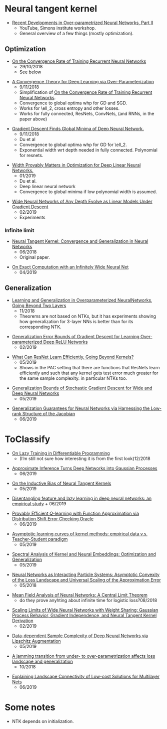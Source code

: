 # Neural tangent kernel

[https://www.youtube.com/watch?v=NGon2JyjO6Y]: #
+ [Recent Developments in Over-parametrized Neural Networks, Part II](https://www.youtube.com/watch?v=NGon2JyjO6Y)
    +  YouTube, Simons institute workshop.
    + General overview of a few things (mostly optimization).

## Optimization

[https://arxiv.org/abs/1810.12065]: #
+ [On the Convergence Rate of Training Recurrent Neural Networks](./papers/1810.12065.pdf)
    + 29/10/2018
    + See below

[https://arxiv.org/pdf/1811.03962.pdf]: #
+ [A Convergence Theory for Deep Learning via Over-Parameterization](./papers/1811.03962.pdf)
    + 9/11/2018
    + Simplification of [On the Convergence Rate of Training Recurrent Neural Networks](./papers/1810.12065.pdf).
    + Convergence to global optima whp for GD and SGD.
    + Works for \ell_2, cross entropy and other losses. 
    + Works for fully connected, ResNets, ConvNets, (and RNNs, in the paper above)


[https://arxiv.org/pdf/1811.03804.pdf]: #
+ [Gradient Descent Finds Global Minima of Deep Neural Network.](./papers/1811.03804.pdf)
    + 9/11/2018
    + Du et al 
    + Convergence to global optima whp for GD for \ell_2.
    + Exponential width wrt depth needed in fully connected. Polynomial for resnets.

[https://arxiv.org/pdf/1901.08572.pdf]: #
+ [Width Provably Matters in Optimization for Deep Linear Neural Networks.](./papers/1901.08572.pdf)
    + 01/2019
    + Du et al. 
    + Deep linear neural network
    + Convergence to global minima if low polynomial width is assumed.


[https://arxiv.org/pdf/1902.06720.pdf]: #
+ [Wide Neural Networks of Any Depth Evolve as Linear Models Under Gradient Descent](./papers/1902.06720.pdf)
    + 02/2019
    + Experiments

### Infinite limit

[https://arxiv.org/pdf/1806.07572.pdf ]: #
+ [Neural Tangent Kernel: Convergence and Generalization in Neural Networks ](./papers/1806.07572.pdf)
    + 06/2018
    + Original paper.

[https://arxiv.org/pdf/1904.11955.pdf]: #
+ [On Exact Computation with an Infinitely Wide Neural Net](./papers/1904.11955.pdf)
    + 04/2019


## Generalization

[https://arxiv.org/pdf/1811.04918.pdf]: #
+ [Learning and Generalization in Overparameterized NeuralNetworks, Going Beyond Two Layers](./papers/1811.04918.pdf)
    + 11/2018
    + Theorems are not based on NTKs, but it has experiments showing how generalization for 3-layer NNs is better than for its corresponding NTK.

[https://arxiv.org/pdf/1902.01384.pdf]: #
+ [Generalization Error Bounds of Gradient Descent for Learning Over-parameterized Deep ReLU Networks](./papers/1902.01384.pdf)
    + 02/2019

[https://arxiv.org/pdf/1905.10337.pdf]: #
+ [What Can ResNet Learn Efficiently, Going Beyond Kernels?](./papers/1905.10337.pdf)
    + 05/2019
    + Shows in the PAC setting that there are functions that ResNets learn efficiently and such that any kernel gets test error much greater for the same sample complexity. in particular NTKs too.

[https://arxiv.org/pdf/1905.13210.pdf]: #
+ [Generalization Bounds of Stochastic Gradient Descent for Wide and Deep Neural Networks](./papers/1905.13210.pdf)
    + 05/2019

[https://arxiv.org/pdf/1906.05392.pdf]: #
+ [Generalization Guarantees for Neural Networks via Harnessing the Low-rank Structure of the Jacobian](./papers/1906.05392.pdf)
    + 06/2019


# ToClassify

[https://arxiv.org/pdf/1812.07956.pdf ]: #
+ [On Lazy Training in Differentiable Programming](./papers/1812.07956.pdf)
    + (I’m still not sure how interesting it is from the first look)12/2018

[https://arxiv.org/pdf/1906.01930.pdf]: #
+ [Approximate Inference Turns Deep Networks into Gaussian Processes](./papers/1906.01930.pdf)
    + 06/2019

[https://arxiv.org/pdf/1905.12173.pdf]: #
+ [On the Inductive Bias of Neural Tangent Kernels](./papers/1905.12173.pdf)
    + 05/2019

[https://arxiv.org/pdf/1906.08034.pdf]: #
+ [Disentangling feature and lazy learning in deep neural networks: an empirical study](./papers/1906.08034.pdf)
        + 06/2019

[https://arxiv.org/pdf/1906.06321.pdf]: #
+ [Provably Efficient $Q$-learning with Function Approximation via Distribution Shift Error Checking Oracle](./papers/1906.06321.pdf)
    + 06/2019

[https://arxiv.org/pdf/1905.10843.pdf]: #
+ [Asymptotic learning curves of kernel methods: empirical data v.s. Teacher-Student paradigm](./papers/1905.10843.pdf)
    + 05/2019

[https://arxiv.org/pdf/1905.05095.pdf]: #
+ [Spectral Analysis of Kernel and Neural Embeddings: Optimization and Generalization](./papers/1905.05095.pdf)
    + 05/2019

[https://arxiv.org/pdf/1805.00915.pdf]: #
+ [Neural Networks as Interacting Particle Systems: Asymptotic Convexity of the Loss Landscape and Universal Scaling of the Approximation Error ](./papers/1805.00915.pdf)
    + 05/2018

[https://arxiv.org/pdf/1808.09372.pdf]: #
+ [Mean Field Analysis of Neural Networks: A Central Limit Theorem](./papers/1808.09372.pdf)
    + do they prove anyhting about infinite time for logistic loss?08/2018

[https://arxiv.org/pdf/1902.04760.pdf]: #
+ [Scaling Limits of Wide Neural Networks with Weight Sharing: Gaussian Process Behavior, Gradient Independence, and Neural Tangent Kernel Derivation](./papers/1902.04760.pdf)
    + 02/2019

[https://arxiv.org/pdf/1905.03684.pdf]: #
+ [Data-dependent Sample Complexity of Deep Neural Networks via Lipschitz Augmentation](./papers/1905.03684.pdf)
    + 05/2019

[https://arxiv.org/pdf/1810.09665.pdf]: #
+ [A jamming transition from under- to over-parametrization affects loss landscape and generalization](./papers/1810.09665.pdf)
    + 10/2018

[https://arxiv.org/pdf/1906.06247.pdf]: #
+ [Explaining Landscape Connectivity of Low-cost Solutions for Multilayer Nets](./papers/1906.06247.pdf)
    + 06/2019

# Some notes

+ NTK depends on initialization.
